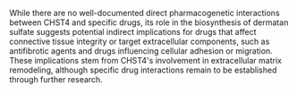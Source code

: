 While there are no well-documented direct pharmacogenetic interactions between CHST4 and specific drugs, its role in the biosynthesis of dermatan sulfate suggests potential indirect implications for drugs that affect connective tissue integrity or target extracellular components, such as antifibrotic agents and drugs influencing cellular adhesion or migration. These implications stem from CHST4's involvement in extracellular matrix remodeling, although specific drug interactions remain to be established through further research.